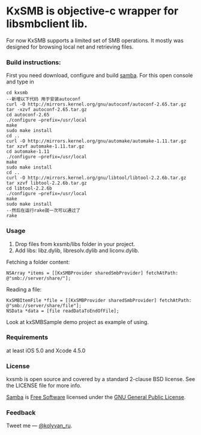 KxSMB is objective-c wrapper for libsmbclient lib. 
===========================================

For now KxSMB supports a limited set of SMB operations.
It mostly was designed for browsing local net and retrieving files.

### Build instructions:

First you need download, configure and build [samba](http://www.samba.org).
For this open console and type in
	
	cd kxsmb	
	--新增以下代码 用于安装autoconf
	curl -O http://mirrors.kernel.org/gnu/autoconf/autoconf-2.65.tar.gz
	tar -xzvf autoconf-2.65.tar.gz
	cd autoconf-2.65
	./configure –prefix=/usr/local
	make
	sudo make install
	cd ..
	curl -O http://mirrors.kernel.org/gnu/automake/automake-1.11.tar.gz
	tar xzvf automake-1.11.tar.gz
	cd automake-1.11
	./configure –prefix=/usr/local
	make
	sudo make install
	cd ..
	curl -O http://mirrors.kernel.org/gnu/libtool/libtool-2.2.6b.tar.gz
	tar xzvf libtool-2.2.6b.tar.gz
	cd libtool-2.2.6b
	./configure –prefix=/usr/local
	make
	sudo make install
	--然后在运行rake就一次可以通过了
	rake
	
### Usage

1. Drop files from kxsmb/libs folder in your project.
2. Add libs: libz.dylib, libresolv.dylib and liconv.dylib.

Fetching a folder content:

	NSArray *items = [[KxSMBProvider sharedSmbProvider] fetchAtPath: @"smb://server/share/"];

Reading a file:

	KxSMBItemFile *file = [[KxSMBProvider sharedSmbProvider] fetchAtPath: @"smb://server/share/file"];
	NSData *data = [file readDataToEndOfFile];

Look at kxSMBSample demo project as example of using.

### Requirements

at least iOS 5.0 and Xcode 4.5.0

### License

kxsmb is open source and covered by a standard 2-clause BSD license. See the LICENSE file for more info.

[Samba](http://www.samba.org) is [Free Software](http://www.gnu.org/philosophy/free-sw.html) licensed under the [GNU General Public License](http://www.samba.org/samba/docs/GPL.html).

### Feedback

Tweet me — [@kolyvan_ru](http://twitter.com/kolyvan_ru).
